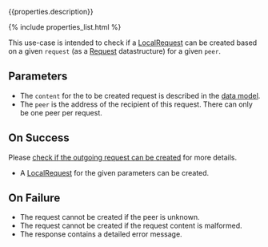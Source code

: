 {{properties.description}}

{% include properties_list.html %}

This use-case is intended to check if a [LocalRequest](integrate/data-model-overview#localrequest) can be created
based on a given `request` (as a [Request](integrate/data-model-overview#localrequest) datastructure) for a given `peer`.

## Parameters

- The `content` for the to be created request is described in the [data model](integrate/data-model-overview#request).
- The `peer` is the address of the recipient of this request. There can only be one peer per request.

## On Success
 Please [check if the outgoing request can be created](use-case-consumption-check-if-outgoing-request-can-be-created) for more details.
- A [LocalRequest](integrate/data-model-overview#localrequest) for the given parameters can be created.

## On Failure

- The request cannot be created if the peer is unknown.
- The request cannot be created if the request content is malformed.
- The response contains a detailed error message.
